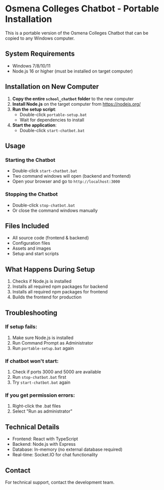 # Osmena Colleges Chatbot - Portable Installation

This is a portable version of the Osmena Colleges Chatbot that can be copied to any Windows computer.

## System Requirements
- Windows 7/8/10/11
- Node.js 16 or higher (must be installed on target computer)

## Installation on New Computer

1. **Copy the entire `school_chatbot` folder** to the new computer
2. **Install Node.js** on the target computer from https://nodejs.org/
3. **Run the setup script**:
   - Double-click `portable-setup.bat`
   - Wait for dependencies to install
4. **Start the application**:
   - Double-click `start-chatbot.bat`

## Usage

### Starting the Chatbot
- Double-click `start-chatbot.bat`
- Two command windows will open (backend and frontend)
- Open your browser and go to `http://localhost:3000`

### Stopping the Chatbot
- Double-click `stop-chatbot.bat`
- Or close the command windows manually

## Files Included
- All source code (frontend & backend)
- Configuration files
- Assets and images
- Setup and start scripts

## What Happens During Setup
1. Checks if Node.js is installed
2. Installs all required npm packages for backend
3. Installs all required npm packages for frontend
4. Builds the frontend for production

## Troubleshooting

### If setup fails:
1. Make sure Node.js is installed
2. Run Command Prompt as Administrator
3. Run `portable-setup.bat` again

### If chatbot won't start:
1. Check if ports 3000 and 5000 are available
2. Run `stop-chatbot.bat` first
3. Try `start-chatbot.bat` again

### If you get permission errors:
1. Right-click the .bat files
2. Select "Run as administrator"

## Technical Details
- Frontend: React with TypeScript
- Backend: Node.js with Express
- Database: In-memory (no external database required)
- Real-time: Socket.IO for chat functionality

## Contact
For technical support, contact the development team.
